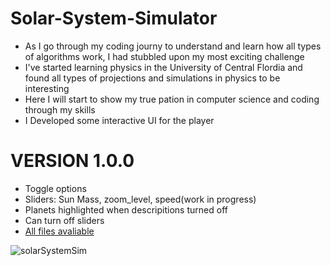 # Solar-System-Simulator
- As I go through my coding journy to understand and learn how all types of algorithms work, I had stubbled upon my most exciting challenge
- I've started learning physics in the University of Central Flordia and found all types of projections and simulations in physics to be interesting
- Here I will start to show my true pation in computer science and coding through my skills
- I Developed some interactive UI for the player

# VERSION 1.0.0
- Toggle options
- Sliders: Sun Mass, zoom_level, speed(work in progress)
- Planets highlighted when descripitions turned off
- Can turn off sliders
- [All files avaliable](https://github.com/maxwelllokshin1/Solar-System-Simulator)

![solarSystemSim](https://github.com/user-attachments/assets/4de039bc-b4e7-4ef1-b098-6dc62cfb8967)
